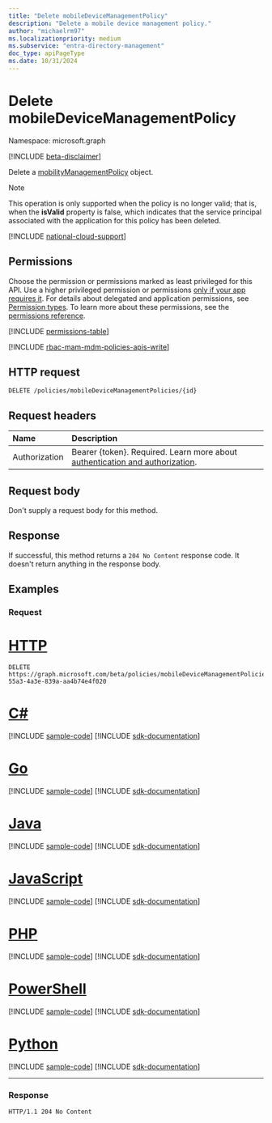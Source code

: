```yaml
---
title: "Delete mobileDeviceManagementPolicy"
description: "Delete a mobile device management policy."
author: "michaelrm97"
ms.localizationpriority: medium
ms.subservice: "entra-directory-management"
doc_type: apiPageType
ms.date: 10/31/2024
---
```


# Delete mobileDeviceManagementPolicy

Namespace: microsoft.graph

[!INCLUDE [beta-disclaimer](../../includes/beta-disclaimer.md)]

Delete a [mobilityManagementPolicy](../resources/mobilitymanagementpolicy.md) object.

> [!NOTE]
> This operation is only supported when the policy is no longer valid; that is, when the **isValid** property is false, which indicates that the service principal associated with the application for this policy has been deleted.

[!INCLUDE [national-cloud-support](../../includes/global-only.md)]

## Permissions

Choose the permission or permissions marked as least privileged for this API. Use a higher privileged permission or permissions [only if your app requires it](/graph/permissions-overview#best-practices-for-using-microsoft-graph-permissions). For details about delegated and application permissions, see [Permission types](/graph/permissions-overview#permission-types). To learn more about these permissions, see the [permissions reference](/graph/permissions-reference).

<!-- { "blockType": "permissions", "name": "mobiledevicemanagementpolicies_delete" } -->
[!INCLUDE [permissions-table](../includes/permissions/mobiledevicemanagementpolicies-delete-permissions.md)]

[!INCLUDE [rbac-mam-mdm-policies-apis-write](../includes/rbac-for-apis/rbac-mam-mdm-policies-apis-write.md)]

## HTTP request

<!-- {
  "blockType": "ignored"
}
-->

``` http
DELETE /policies/mobileDeviceManagementPolicies/{id}
```

## Request headers

|Name|Description|
|:---|:---|
|Authorization|Bearer {token}. Required. Learn more about [authentication and authorization](/graph/auth/auth-concepts).|

## Request body

Don't supply a request body for this method.

## Response

If successful, this method returns a `204 No Content` response code. It doesn't return anything in the response body.

## Examples

### Request


# [HTTP](#tab/http)
<!-- {
  "blockType": "request",
  "name": "delete_mobilitymanagementpolicy_forID_device"
}
-->

``` http
DELETE https://graph.microsoft.com/beta/policies/mobileDeviceManagementPolicies/ab90bacf-55a3-4a3e-839a-aa4b74e4f020
```

# [C#](#tab/csharp)
[!INCLUDE [sample-code](../includes/snippets/csharp/delete-mobilitymanagementpolicy-forid-device-csharp-snippets.md)]
[!INCLUDE [sdk-documentation](../includes/snippets/snippets-sdk-documentation-link.md)]

# [Go](#tab/go)
[!INCLUDE [sample-code](../includes/snippets/go/delete-mobilitymanagementpolicy-forid-device-go-snippets.md)]
[!INCLUDE [sdk-documentation](../includes/snippets/snippets-sdk-documentation-link.md)]

# [Java](#tab/java)
[!INCLUDE [sample-code](../includes/snippets/java/delete-mobilitymanagementpolicy-forid-device-java-snippets.md)]
[!INCLUDE [sdk-documentation](../includes/snippets/snippets-sdk-documentation-link.md)]

# [JavaScript](#tab/javascript)
[!INCLUDE [sample-code](../includes/snippets/javascript/delete-mobilitymanagementpolicy-forid-device-javascript-snippets.md)]
[!INCLUDE [sdk-documentation](../includes/snippets/snippets-sdk-documentation-link.md)]

# [PHP](#tab/php)
[!INCLUDE [sample-code](../includes/snippets/php/delete-mobilitymanagementpolicy-forid-device-php-snippets.md)]
[!INCLUDE [sdk-documentation](../includes/snippets/snippets-sdk-documentation-link.md)]

# [PowerShell](#tab/powershell)
[!INCLUDE [sample-code](../includes/snippets/powershell/delete-mobilitymanagementpolicy-forid-device-powershell-snippets.md)]
[!INCLUDE [sdk-documentation](../includes/snippets/snippets-sdk-documentation-link.md)]

# [Python](#tab/python)
[!INCLUDE [sample-code](../includes/snippets/python/delete-mobilitymanagementpolicy-forid-device-python-snippets.md)]
[!INCLUDE [sdk-documentation](../includes/snippets/snippets-sdk-documentation-link.md)]

---

### Response

<!-- {
  "blockType": "response",
  "truncated": true
}
-->

``` http
HTTP/1.1 204 No Content
```
